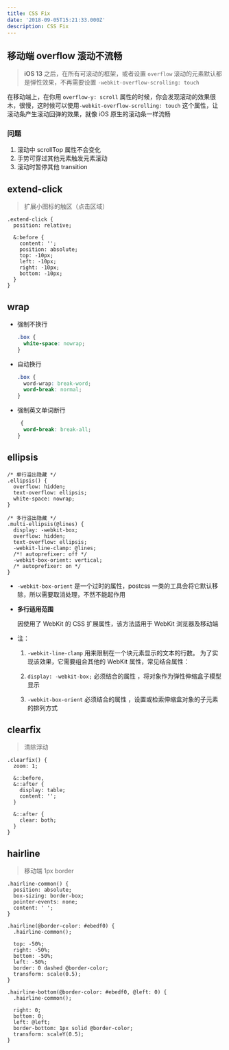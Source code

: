 ```yaml
---
title: CSS Fix
date: '2018-09-05T15:21:33.000Z'
description: CSS Fix
---
```


## 移动端 overflow 滚动不流畅

> **iOS 13** 之后，在所有可滚动的框架，或者设置 `overflow` 滚动的元素默认都是弹性效果，不再需要设置 `-webkit-overflow-scrolling: touch`

在移动端上，在你用 `overflow-y: scroll` 属性的时候，你会发现滚动的效果很木，很慢，这时候可以使用`-webkit-overflow-scrolling: touch` 这个属性，让滚动条产生滚动回弹的效果，就像 iOS 原生的滚动条一样流畅

### 问题

1. 滚动中 scrollTop 属性不会变化
1. 手势可穿过其他元素触发元素滚动
1. 滚动时暂停其他 transition

## extend-click

> 扩展小图标的触区（点击区域）

```less
.extend-click {
  position: relative;

  &:before {
    content: '';
    position: absolute;
    top: -10px;
    left: -10px;
    right: -10px;
    bottom: -10px;
  }
}
```

## wrap

- 强制不换行

  ```css
  .box {
    white-space: nowrap;
  }
  ```

- 自动换行

  ```css
  .box {
    word-wrap: break-word;
    word-break: normal;
  }
  ```

- 强制英文单词断行

  ```css
   {
    word-break: break-all;
  }
  ```

## ellipsis

```less
/* 单行溢出隐藏 */
.ellipsis() {
  overflow: hidden;
  text-overflow: ellipsis;
  white-space: nowrap;
}

/* 多行溢出隐藏 */
.multi-ellipsis(@lines) {
  display: -webkit-box;
  overflow: hidden;
  text-overflow: ellipsis;
  -webkit-line-clamp: @lines;
  /*! autoprefixer: off */
  -webkit-box-orient: vertical;
  /* autoprefixer: on */
}
```

- `-webkit-box-orient` 是一个过时的属性，postcss 一类的工具会将它默认移除，所以需要取消处理，不然不能起作用

- **多行适用范围**

  因使用了 WebKit 的 CSS 扩展属性，该方法适用于 WebKit 浏览器及移动端

- 注：

  1. `-webkit-line-clamp` 用来限制在一个块元素显示的文本的行数。 为了实现该效果，它需要组合其他的 WebKit 属性，常见结合属性：

  2. `display: -webkit-box;` 必须结合的属性 ，将对象作为弹性伸缩盒子模型显示

  3. `-webkit-box-orient` 必须结合的属性 ，设置或检索伸缩盒对象的子元素的排列方式

## clearfix

> 清除浮动

```less
.clearfix() {
  zoom: 1;

  &::before,
  &::after {
    display: table;
    content: '';
  }

  &::after {
    clear: both;
  }
}
```

## hairline

> 移动端 1px border

```less
.hairline-common() {
  position: absolute;
  box-sizing: border-box;
  pointer-events: none;
  content: ' ';
}

.hairline(@border-color: #ebedf0) {
  .hairline-common();

  top: -50%;
  right: -50%;
  bottom: -50%;
  left: -50%;
  border: 0 dashed @border-color;
  transform: scale(0.5);
}

.hairline-bottom(@border-color: #ebedf0, @left: 0) {
  .hairline-common();

  right: 0;
  bottom: 0;
  left: @left;
  border-bottom: 1px solid @border-color;
  transform: scaleY(0.5);
}
```
